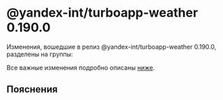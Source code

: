 # @yandex-int/turboapp-weather 0.190.0

<!-- ЧЕЛОВЕЧЕСКОЕ ВСТУПЛЕНИЕ -->

Изменения, вошедшие в релиз @yandex-int/turboapp-weather 0.190.0, разделены на группы:

Все важные изменения подробно описаны [ниже](#Пояснения).

## Пояснения

